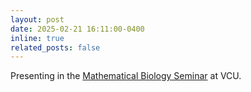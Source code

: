 ```yaml
---
layout: post
date: 2025-02-21 16:11:00-0400
inline: true
related_posts: false
---
```


Presenting in the <a href='https://math.vcu.edu/events/biomath-seminar/#d.en.592402'>Mathematical Biology Seminar</a> at VCU. 
